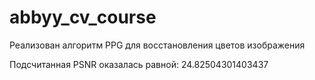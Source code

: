 # abbyy_cv_course

Реализован алгоритм PPG для восстановления цветов изображения

Подсчитанная PSNR оказалась равной: 24.82504301403437